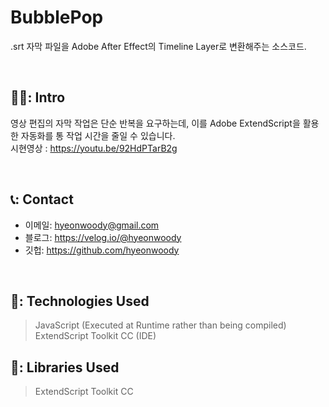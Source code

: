 # BubblePop
.srt 자막 파일을 Adobe After Effect의 Timeline Layer로 변환해주는 소스코드.

</br>

## 🧑‍💻: Intro
 영상 편집의 자막 작업은 단순 반복을 요구하는데, 
 이를 Adobe ExtendScript을 활용한 자동화를 통 
 작업 시간을 줄일 수 있습니다.
 </br>
 시현영상 : https://youtu.be/92HdPTarB2g

</br>

## 📞: Contact
- 이메일: hyeonwoody@gmail.com
- 블로그: https://velog.io/@hyeonwoody
- 깃헙: https://github.com/hyeonwoody

</br>

## 🧱: Technologies Used
>JavaScript (Executed at Runtime rather than being compiled)
>ExtendScript Toolkit CC (IDE)

## 📖: Libraries Used
>ExtendScript Toolkit CC

